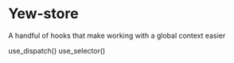 # Yew-store

A handful of hooks that make working with a global context easier


use_dispatch()
use_selector()
